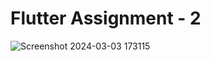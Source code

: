 # Flutter Assignment - 2


![Screenshot 2024-03-03 173115](https://github.com/pratikkor-flutter/flutter_assignment2/assets/156188502/0219847b-becf-4861-8888-f9c22cf57e5e)
